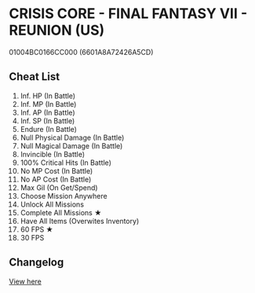 # CRISIS CORE - FINAL FANTASY VII - REUNION (US)
01004BC0166CC000 (6601A8A72426A5CD)

## Cheat List
1. Inf. HP (In Battle)
1. Inf. MP (In Battle)
1. Inf. AP (In Battle)
1. Inf. SP (In Battle)
1. Endure (In Battle)
1. Null Physical Damage (In Battle)
1. Null Magical Damage (In Battle)
1. Invincible (In Battle)
1. 100% Critical Hits (In Battle)
1. No MP Cost (In Battle)
1. No AP Cost (In Battle)
1. Max Gil (On Get/Spend)
1. Choose Mission Anywhere
1. Unlock All Missions
1. Complete All Missions ★
1. Have All Items (Overwites Inventory)
1. 60 FPS ★
1. 30 FPS

## Changelog
[View here](./CHANGELOG.md)